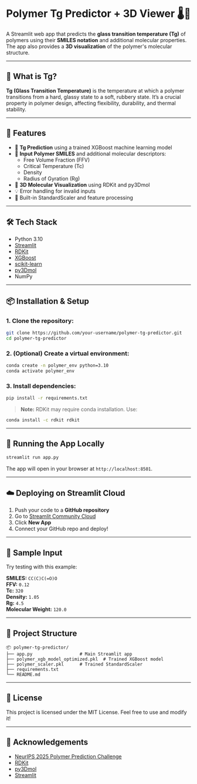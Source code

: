 # Polymer Tg Predictor + 3D Viewer 🌡️🧬

A Streamlit web app that predicts the **glass transition temperature (Tg)** of polymers using their **SMILES notation** and additional molecular properties. The app also provides a **3D visualization** of the polymer's molecular structure.

---

## 🔬 What is Tg?

**Tg (Glass Transition Temperature)** is the temperature at which a polymer transitions from a hard, glassy state to a soft, rubbery state. It’s a crucial property in polymer design, affecting flexibility, durability, and thermal stability.

---

## 🧠 Features

- 🔮 **Tg Prediction** using a trained XGBoost machine learning model
- 🧪 **Input Polymer SMILES** and additional molecular descriptors:
  - Free Volume Fraction (FFV)
  - Critical Temperature (Tc)
  - Density
  - Radius of Gyration (Rg)
- 🧬 **3D Molecular Visualization** using RDKit and py3Dmol
- 💡 Error handling for invalid inputs
- 🧮 Built-in StandardScaler and feature processing

---

## 🛠️ Tech Stack

- Python 3.10
- [Streamlit](https://streamlit.io/)
- [RDKit](https://www.rdkit.org/)
- [XGBoost](https://xgboost.readthedocs.io/)
- [scikit-learn](https://scikit-learn.org/)
- [py3Dmol](https://3dmol.csb.pitt.edu/)
- NumPy

---

## 📦 Installation & Setup

### 1. Clone the repository:

```bash
git clone https://github.com/your-username/polymer-tg-predictor.git
cd polymer-tg-predictor
```

### 2. (Optional) Create a virtual environment:

```bash
conda create -n polymer_env python=3.10
conda activate polymer_env
```

### 3. Install dependencies:

```bash
pip install -r requirements.txt
```

> **Note:** RDKit may require conda installation. Use:
```bash
conda install -c rdkit rdkit
```

---

## 🚀 Running the App Locally

```bash
streamlit run app.py
```

The app will open in your browser at `http://localhost:8501`.

---

## ☁️ Deploying on Streamlit Cloud

1. Push your code to a **GitHub repository**
2. Go to [Streamlit Community Cloud](https://share.streamlit.io/)
3. Click **New App**
4. Connect your GitHub repo and deploy!

---

## 🧪 Sample Input

Try testing with this example:

**SMILES:** `CC(C)C(=O)O`  
**FFV:** `0.12`  
**Tc:** `320`  
**Density:** `1.05`  
**Rg:** `4.5`  
**Molecular Weight:** `120.0`

---

## 📁 Project Structure

```
📦 polymer-tg-predictor/
├── app.py                  # Main Streamlit app
├── polymer_xgb_model_optimized.pkl  # Trained XGBoost model
├── polymer_scaler.pkl      # Trained StandardScaler
├── requirements.txt
└── README.md
```

---

## 📄 License

This project is licensed under the MIT License. Feel free to use and modify it!

---

## 🙌 Acknowledgements

- [NeurIPS 2025 Polymer Prediction Challenge](https://www.kaggle.com/competitions/neurips-2025-open-polymer)
- [RDKit](https://www.rdkit.org/)
- [py3Dmol](https://3dmol.csb.pitt.edu/)
- [Streamlit](https://streamlit.io/)
